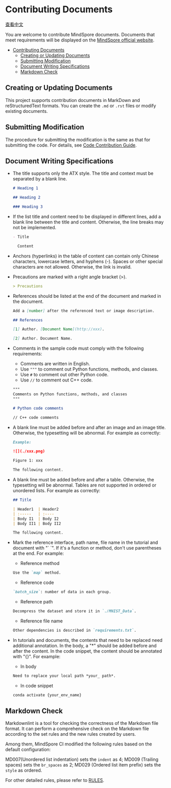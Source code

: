 # Contributing Documents

[查看中文](./CONTRIBUTING_DOC_CN.md)

You are welcome to contribute MindSpore documents. Documents that meet requirements will be displayed on the [MindSpore official website](https://www.mindspore.cn).

<!-- TOC -->

- [Contributing Documents](#contributing-documents)
    - [Creating or Updating Documents](#creating-or-updating-documents)
    - [Submitting Modification](#submitting-modification)
    - [Document Writing Specifications](#document-writing-specifications)
    - [Markdown Check](#markdown-check)

<!-- /TOC -->

## Creating or Updating Documents

This project supports contribution documents in MarkDown and reStructuredText formats. You can create the ```.md``` or ```.rst``` files or modify existing documents.

## Submitting Modification

The procedure for submitting the modification is the same as that for submitting the code. For details, see [Code Contribution Guide](https://gitee.com/mindspore/mindspore/blob/master/CONTRIBUTING.md).

## Document Writing Specifications

- The title supports only the ATX style. The title and context must be separated by a blank line.

  ```markdown
  # Heading 1

  ## Heading 2

  ### Heading 3
  ```

- If the list title and content need to be displayed in different lines, add a blank line between the title and content. Otherwise, the line breaks may not be implemented.

  ```markdown
  - Title

    Content
  ```

- Anchors (hyperlinks) in the table of content can contain only Chinese characters, lowercase letters, and hyphens (-). Spaces or other special characters are not allowed. Otherwise, the link is invalid.

- Precautions are marked with a right angle bracket (>).

  ```markdown
  > Precautions
  ```

- References should be listed at the end of the document and marked in the document.

  ```markdown
  Add a [number] after the referenced text or image description.

  ## References

  [1] Author. [Document Name](http://xxx).

  [2] Author. Document Name.
  ```

- Comments in the sample code must comply with the following requirements:

    - Comments are written in English.
    - Use ```"""``` to comment out Python functions, methods, and classes.
    - Use ```#``` to comment out other Python code.
    - Use ```//``` to comment out C++ code.

  ```markdown
  """
  Comments on Python functions, methods, and classes
  """

  # Python code comments

  // C++ code comments

  ```

- A blank line must be added before and after an image and an image title. Otherwise, the typesetting will be abnormal. For example as correctly:

   ```markdown
  Example:

  ![](./xxx.png)

  Figure 1: xxx

  The following content.
  ```

- A blank line must be added before and after a table. Otherwise, the typesetting will be abnormal. Tables are not supported in ordered or unordered lists. For example as correctly:

  ```markdown
  ## Title

  | Header1  | Header2
  | :-----   | :----
  | Body I1  | Body I2
  | Body II1 | Body II2

  The following content.
  ```

- Mark the reference interface, path name, file name in the tutorial and document with "\` \`". If it's a function or method, don't use parentheses at the end. For example:

    - Reference method

    ```markdown
    Use the `map` method.
    ```

    - Reference code

    ```markdown
    `batch_size`: number of data in each group.
    ```

    - Reference path

    ```markdown
    Decompress the dataset and store it in `./MNIST_Data`.
    ```

    - Reference file name

    ```markdown
    Other dependencies is described in `requirements.txt`.
    ```

- In tutorials and documents, the contents that need to be replaced need additional annotation. In the body, a "*" should be added before and after the content. In the code snippet, the content should be annotated with "{}". For example:

    - In body

    ```markdown
    Need to replace your local path *your_ path*.
    ```

    - In code snippet

    ```markdown
    conda activate {your_env_name}
    ```

## Markdown Check

Markdownlint is a tool for checking the correctness of the Markdown file format. It can perform a comprehensive check on the Markdown file according to the set rules and the new rules created by users.

Among them, MindSpore CI modified the following rules based on the default configuration:

MD007(Unordered list indentation) sets the `indent` as 4; MD009 (Trailing spaces) sets the `br_spaces` as 2; MD029 (Ordered list item prefix) sets the `style` as ordered.

For other detailed rules, please refer to [RULES](https://github.com/markdownlint/markdownlint/blob/master/docs/RULES.md).
